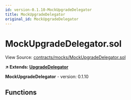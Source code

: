 ```yaml
---
id: version-0.1.10-MockUpgradeDelegator
title: MockUpgradeDelegator
original_id: MockUpgradeDelegator
---
```


# MockUpgradeDelegator.sol

View Source: [contracts/mocks/MockUpgradeDelegator.sol](../contracts/mocks/MockUpgradeDelegator.sol)

**↗ Extends: [UpgradeDelegator](UpgradeDelegator.md)**

**MockUpgradeDelegator** - version: 0.1.10

## Functions

